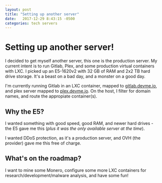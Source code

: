 ```yaml
---
layout: post
title: "Setting up another server"
date:   2017-12-29 8:43:15 -0500
categories: tech servers
---
```


# Setting up another server!

I decided to get myself another server, this one is the production server. My current intent is to run Gitlab, Plex, and some production virtual containers with LXC. I picked up an E5-1620v2 with 32 GB of RAM and 2x2 TB hard drive storage. It's a beast on a bad day, and a monster on a good day.

I'm currently running Gitlab in an LXC container, mapped to [gitlab.devme.io](gitlab.devme.io), and plex server mapped to [plex.devme.io](plex.devme.io). On the host, I filter for domain names, and route the appropiate container(s).

## Why the E5?

I wanted something with good speed, good RAM, and newer hard drives - the E5 gave me this (*plus it was the only available server at the time*).

I wanted DDoS protection, as it's a production server, and OVH (the provider) gave me this free of charge.

## What's on the roadmap?

I want to mine some Monero, configure some more LXC containers for research/development/malware analysis, and have some fun!
